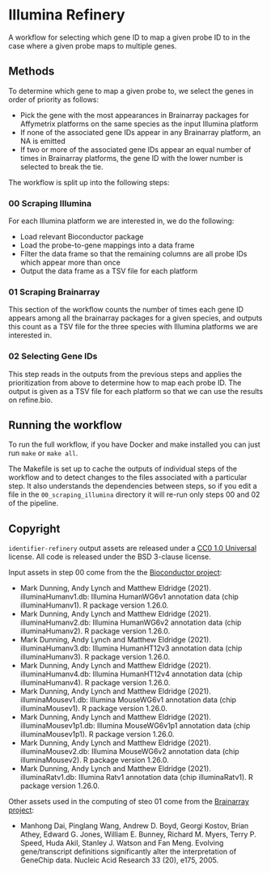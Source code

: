 # Illumina Refinery

A workflow for selecting which gene ID to map a given probe ID to in the case
where a given probe maps to multiple genes.

## Methods

To determine which gene to map a given probe to, we select the genes in order of priority as follows:

- Pick the gene with the most appearances in Brainarray packages for Affymetrix platforms on the same species as the input Illumina platform
- If none of the associated gene IDs appear in any Brainarray platform, an NA is emitted
- If two or more of the associated gene IDs appear an equal number of times in
  Brainarray platforms, the gene ID with the lower number is selected to break the tie.

The workflow is split up into the following steps:

### 00 Scraping Illumina

For each Illumina platform we are interested in, we do the following:

- Load relevant Bioconductor package
- Load the probe-to-gene mappings into a data frame
- Filter the data frame so that the remaining columns are all probe IDs which appear more than once
- Output the data frame as a TSV file for each platform

### 01 Scraping Brainarray

This section of the workflow counts the number of times each gene ID appears among all the brainarray packages for a given species, and outputs this count as a TSV file for the three species with Illumina platforms we are interested in.

### 02 Selecting Gene IDs

This step reads in the outputs from the previous steps and applies the prioritization from above to determine how to map each probe ID. The output is given as a TSV file for each platform so that we can use the results on refine.bio.

## Running the workflow

To run the full workflow, if you have Docker and make installed you can just run `make` or `make all`.

The Makefile is set up to cache the outputs of individual steps of the workflow and to detect changes to the files associated with a particular step. It also understands the dependencies between steps, so if you edit a file in the `00_scraping_illumina` directory it will re-run only steps 00 and 02 of the pipeline.

## Copyright

`identifier-refinery` output assets are released under a [CC0 1.0 Universal](https://creativecommons.org/publicdomain/zero/1.0/legalcode) license. All code is released under the BSD 3-clause license.

Input assets in step 00 come from the the [Bioconductor project](http://bioconductor.org/):

- Mark Dunning, Andy Lynch and Matthew Eldridge (2021). illuminaHumanv1.db: Illumina HumanWG6v1 annotation data (chip illuminaHumanv1). R package version 1.26.0.
- Mark Dunning, Andy Lynch and Matthew Eldridge (2021). illuminaHumanv2.db: Illumina HumanWG6v2 annotation data (chip illuminaHumanv2). R package version 1.26.0.
- Mark Dunning, Andy Lynch and Matthew Eldridge (2021). illuminaHumanv3.db: Illumina HumanHT12v3 annotation data (chip illuminaHumanv3). R package version 1.26.0.
- Mark Dunning, Andy Lynch and Matthew Eldridge (2021). illuminaHumanv4.db: Illumina HumanHT12v4 annotation data (chip illuminaHumanv4). R package version 1.26.0.
- Mark Dunning, Andy Lynch and Matthew Eldridge (2021). illuminaMousev1.db: Illumina MouseWG6v1 annotation data (chip illuminaMousev1). R package version 1.26.0.
- Mark Dunning, Andy Lynch and Matthew Eldridge (2021). illuminaMousev1p1.db: Illumina MouseWG6v1p1 annotation data (chip illuminaMousev1p1). R package version 1.26.0.
- Mark Dunning, Andy Lynch and Matthew Eldridge (2021). illuminaMousev2.db: Illumina MouseWG6v2 annotation data (chip illuminaMousev2). R package version 1.26.0.
- Mark Dunning, Andy Lynch and Matthew Eldridge (2021). illuminaRatv1.db: Illumina Ratv1 annotation data (chip illuminaRatv1). R package version 1.26.0.

Other assets used in the computing of steo 01 come from the [Brainarray project](http://brainarray.mbni.med.umich.edu/Brainarray/Database/CustomCDF/genomic_curated_CDF.asp):

- Manhong Dai, Pinglang Wang, Andrew D. Boyd, Georgi Kostov, Brian Athey, Edward G. Jones, William E. Bunney, Richard M. Myers, Terry P. Speed, Huda Akil, Stanley J. Watson and Fan Meng. Evolving gene/transcript definitions significantly alter the interpretation of GeneChip data. Nucleic Acid Research 33 (20), e175, 2005.
